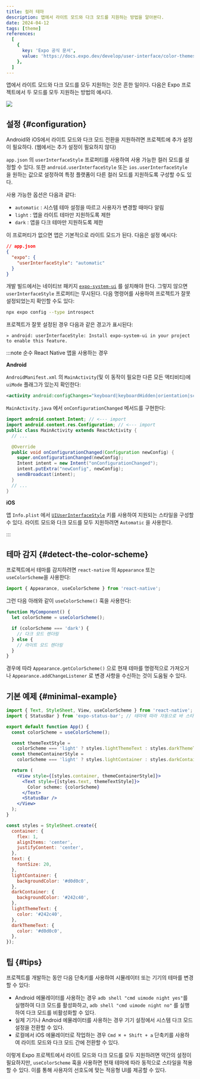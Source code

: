 ```yaml
---
title: 컬러 테마
description: 앱에서 라이트 모드와 다크 모드를 지원하는 방법을 알아본다.
date: 2024-04-12
tags: [theme]
references:
  [
    {
      key: 'Expo 공식 문서',
      value: 'https://docs.expo.dev/develop/user-interface/color-themes/',
    },
  ]
---
```


앱에서 라이트 모드와 다크 모드를 모두 지원하는 것은 흔한 일이다. 다음은 Expo 프로젝트에서 두 모드를 모두 지원하는 방법의 예시다.

![](https://s3.ap-northeast-2.amazonaws.com/vigorously.xyz/assets/images/expo-doc-home-color-themes/1.gif)

## 설정 {#configuration}

Android와 iOS에서 라이트 모드와 다크 모드 전환을 지원하려면 프로젝트에 추가 설정이 필요하다. (웹에서는 추가 설정이 필요하지 않다)

`app.json` 의 `userInterfaceStyle` 프로퍼티를 사용하여 사용 가능한 컬러 모드를 설정할 수 있다. 또한 `android.userInterfaceStyle` 또는 `ios.userInterfaceStyle` 을 원하는 값으로 설정하여 특정 플랫폼이 다른 컬러 모드를 지원하도록 구성할 수도 있다.

사용 가능한 옵션은 다음과 같다:

- `automatic` : 시스템 테마 설정을 따르고 사용자가 변경할 때마다 알림
- `light` : 앱을 라이트 테마만 지원하도록 제한
- `dark` : 앱을 다크 테마만 지원하도록 제한

이 프로퍼티가 없으면 앱은 기본적으로 라이트 모드가 된다. 다음은 설정 예시다:

```json
// app.json
{
  "expo": {
    "userInterfaceStyle": "automatic"
  }
}
```

개발 빌드에서는 네이티브 패키지 [`expo-system-ui`](https://docs.expo.dev/versions/latest/sdk/system-ui/#installation) 를 설치해야 한다. 그렇지 않으면 `userInterfaceStyle` 프로퍼티는 무시된다. 다음 명령어를 사용하여 프로젝트가 잘못 설정되었는지 확인할 수도 있다:

```bash
npx expo config --type introspect
```

프로젝트가 잘못 설정된 경우 다음과 같은 경고가 표시된다:

```text
» android: userInterfaceStyle: Install expo-system-ui in your project to enable this feature.
```

:::note 순수 React Native 앱을 사용하는 경우

**Android**

`AndroidManifest.xml` 의 `MainActivity`(및 이 동작이 필요한 다른 모든 액티비티)에 `uiMode` 플래그가 있는지 확인한다:

```xml
<activity android:configChanges="keyboard|keyboardHidden|orientation|screenSize|uiMode">
```

`MainActivity.java` 에서 `onConfigurationChanged` 메서드를 구현한다:

```java
import android.content.Intent; // <--- import
import android.content.res.Configuration; // <--- import
public class MainActivity extends ReactActivity {
  // ...

  @Override
  public void onConfigurationChanged(Configuration newConfig) {
    super.onConfigurationChanged(newConfig);
    Intent intent = new Intent("onConfigurationChanged");
    intent.putExtra("newConfig", newConfig);
    sendBroadcast(intent);
  }
  // ...
}
```

**iOS**

앱 `Info.plist` 에서 [`UIUserInterfaceStyle`](https://developer.apple.com/documentation/bundleresources/information_property_list/uiuserinterfacestyle) 키를 사용하여 지원되는 스타일을 구성할 수 있다. 라이트 모드와 다크 모드를 모두 지원하려면 `Automatic` 을 사용한다.

:::

## 테마 감지 {#detect-the-color-scheme}

프로젝트에서 테마를 감지하려면 `react-native` 의 `Appearance` 또는 `useColorScheme`을 사용한다:

```jsx
import { Appearance, useColorScheme } from 'react-native';
```

그런 다음 아래와 같이 `useColorScheme()` 훅을 사용한다:

```jsx
function MyComponent() {
  let colorScheme = useColorScheme();

  if (colorScheme === 'dark') {
    // 다크 모드 렌더링
  } else {
    // 라이트 모드 렌더링
  }
}
```

경우에 따라 `Appearance.getColorScheme()` 으로 현재 테마를 명령적으로 가져오거나 `Appearance.addChangeListener` 로 변경 사항을 수신하는 것이 도움될 수 있다.

## 기본 예제 {#minimal-example}

```jsx
import { Text, StyleSheet, View, useColorScheme } from 'react-native';
import { StatusBar } from 'expo-status-bar'; // 테마에 따라 자동으로 바 스타일 전환

export default function App() {
  const colorScheme = useColorScheme();

  const themeTextStyle =
    colorScheme === 'light' ? styles.lightThemeText : styles.darkThemeText;
  const themeContainerStyle =
    colorScheme === 'light' ? styles.lightContainer : styles.darkContainer;

  return (
    <View style={[styles.container, themeContainerStyle]}>
      <Text style={[styles.text, themeTextStyle]}>
        Color scheme: {colorScheme}
      </Text>
      <StatusBar />
    </View>
  );
}

const styles = StyleSheet.create({
  container: {
    flex: 1,
    alignItems: 'center',
    justifyContent: 'center',
  },
  text: {
    fontSize: 20,
  },
  lightContainer: {
    backgroundColor: '#d0d0c0',
  },
  darkContainer: {
    backgroundColor: '#242c40',
  },
  lightThemeText: {
    color: '#242c40',
  },
  darkThemeText: {
    color: '#d0d0c0',
  },
});
```

## 팁 {#tips}

프로젝트를 개발하는 동안 다음 단축키를 사용하여 시뮬레이터 또는 기기의 테마를 변경할 수 있다:

- Android 에뮬레이터를 사용하는 경우 `adb shell "cmd uimode night yes"`를 실행하여 다크 모드를 활성화하고, `adb shell "cmd uimode night no"` 를 실행하여 다크 모드를 비활성화할 수 있다.
- 실제 기기나 Android 에뮬레이터를 사용하는 경우 기기 설정에서 시스템 다크 모드 설정을 전환할 수 있다.
- 로컬에서 iOS 에뮬레이터로 작업하는 경우 `Cmd ⌘ + Shift + a` 단축키를 사용하여 라이트 모드와 다크 모드 간에 전환할 수 있다.

이렇게 Expo 프로젝트에서 라이트 모드와 다크 모드를 모두 지원하려면 약간의 설정이 필요하지만, `useColorScheme` 훅을 사용하면 현재 테마에 따라 동적으로 스타일을 적용할 수 있다. 이를 통해 사용자의 선호도에 맞는 적응형 UI를 제공할 수 있다.
